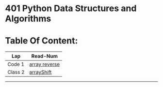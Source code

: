 # 401 Python Data Structures and Algorithms

# Table Of Content:
|       Lap         | Read-Num                                                                              |  
|  --------------   | -----------------------------------------------------------------------------------   | 
|    Code 1         | [array reverse](https://github.com/omarXzain/data-structures-and-algorithms-401/tree/master/data_structures_and_algorithms/challenges/array_reverse)| 
|    Class 2        | [arrayShift](https://github.com/omarXzain/data-structures-and-algorithms-401/tree/master/data_structures_and_algorithms/challenges/arrayShift)| 



---------------------------
